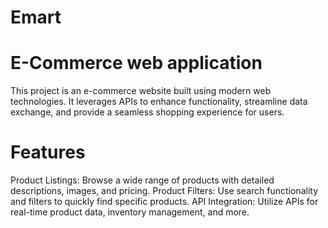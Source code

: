 # Emart
# E-Commerce web application

This project is an e-commerce website built using modern web technologies.
It leverages APIs to enhance functionality, streamline data exchange, and provide a seamless shopping experience for users.

# Features
Product Listings: Browse a wide range of products with detailed descriptions, images, and pricing.
Product Filters: Use search functionality and filters to quickly find specific products.
API Integration: Utilize APIs for real-time product data, inventory management, and more.
